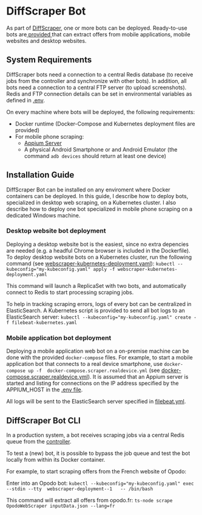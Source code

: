 # DiffScraper Bot

As part of  [DiffScraper](https://github.com/godfriedmeesters/diffscraper "DiffScraper"), one or more bots can be deployed. Ready-to-use bots are[ provided ](https://github.com/godfriedmeesters/scraper/tree/main/companies " provided ")that can extract offers from mobile applications, mobile websites and desktop websites. 

## System Requirements

DiffScraper bots need a connection to a central Redis database (to receive jobs from the controller and synchronize with other bots).  In addition, all bots need a connection to a central FTP server (to upload screenshots).  Redis and FTP connection details can be set in environmental variables as defined in [.env](https://github.com/godfriedmeesters/scraper/blob/main/.env ".env").

On every machine where bots will be deployed, the following requirements:
-  Docker runtime (Docker-Compose and Kubernetes deployment files are provided)
- For mobile phone scraping:
	- [Appium Server](https://appium.io/ "Appium Server")
	- A physical Android Smartphone or and Android Emulator (the command `adb devices` should return at least one device)

## Installation Guide

DiffScraper Bot can be installed on any enviroment where Docker containers can be deployed.  In this guide, I describe how to deploy bots, specialized in desktop web scraping, on a Kubernetes cluster. I also describe how to deploy one bot specialized in mobile phone scraping on a dedicated Windows machine. 

### Desktop website bot deployment

Deploying a desktop website bot is the easiest, since no extra depencies are needed (e.g. a headful Chrome browser is included in the Dockerfile).   To deploy desktop website bots on a Kubernetes cluster,  run the following command (see [webscraper-kubernetes-deployment.yaml](https://github.com/godfriedmeesters/scraper/blob/main/config/webscraper-kubernetes-deployment.yaml "webscraper-kubernetes-deployment.yaml")):
`kubectl --kubeconfig="my-kubeconfig.yaml" apply -f webscraper-kubernetes-deployment.yaml`

This command will launch a ReplicaSet with two bots, and automatically connect to Redis to start processing scraping jobs.

To help in tracking scraping errors, logs of every bot can be centralized in ElasticSearch. A Kubernetes script is provided to send all bot logs to an ElasticSearch server:
`kubectl --kubeconfig="my-kubeconfig.yaml" create -f filebeat-kubernetes.yaml`



### Mobile application bot deployment

Deploying a mobile application web bot on a on-premise machine can be done with the provided `docker-compose` files. For example, to start a mobile application bot that connects to a real device smartphone, use `docker-compose up -f  docker-compose.scraper.realdevice.yml` (see [docker-compose.scraper.realdevice.yml](https://github.com/godfriedmeesters/scraper/blob/main/config/docker-compose.scraper.realdevice.yml")). It is assumed that an Appium server is started and listing for connections on the IP address specified by the APPIUM_HOST in the [.env file](https://github.com/godfriedmeesters/scraper/blob/main/.env ".env file").  

All logs will be sent to the ElasticSearch server specified in [filebeat.yml](https://github.com/godfriedmeesters/configfiles/blob/main/filebeat.yml "filebeat.yml"). 

## DiffScraper Bot CLI

In a production system, a bot receives scraping jobs via a central Redis queue from the [controller](https://github.com/godfriedmeesters/controller "controller").  

To test a (new) bot, it is possible to bypass the job queue and test the bot locally from within its Docker container.

For example, to start scraping offers from the French website of Opodo:

Enter  into an Opodo bot:
`kubectl --kubeconfig="my-kubeconfig.yaml" exec --stdin --tty  webscraper-deployment--1   -- /bin/bash`

This command will extract all offers from opodo.fr:
`ts-node scrape OpodoWebScraper inputData.json --lang=fr`
